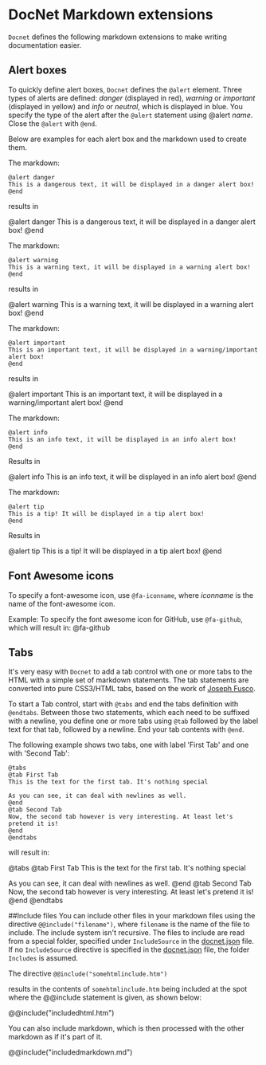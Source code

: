 DocNet Markdown extensions
==========================

`Docnet` defines the following markdown extensions to make writing documentation easier. 

## Alert boxes
To quickly define alert boxes, `Docnet` defines the `@alert` element. Three types of alerts are defined: *danger* (displayed in red), *warning* or *important* (displayed in yellow) and *info* or *neutral*, which is displayed in blue. You specify the type of the alert after the `@alert` statement using &#64;alert *name*. Close the `@alert` with `@end`.

Below are examples for each alert box and the markdown used to create them. 

The markdown:

```nohighlight
@alert danger
This is a dangerous text, it will be displayed in a danger alert box!
@end
```

results in
  
@alert danger
This is a dangerous text, it will be displayed in a danger alert box!
@end

The markdown:

```nohighlight
@alert warning
This is a warning text, it will be displayed in a warning alert box!
@end
```

results in

@alert warning
This is a warning text, it will be displayed in a warning alert box!
@end

The markdown:

```nohighlight
@alert important
This is an important text, it will be displayed in a warning/important alert box!
@end
```

results in

@alert important
This is an important text, it will be displayed in a warning/important alert box!
@end

The markdown:

```nohighlight
@alert info
This is an info text, it will be displayed in an info alert box!
@end
```

Results in

@alert info
This is an info text, it will be displayed in an info alert box!
@end

The markdown:

```nohighlight
@alert tip
This is a tip! It will be displayed in a tip alert box!
@end
```

Results in

@alert tip
This is a tip! It will be displayed in a tip alert box!
@end

## Font Awesome icons
To specify a font-awesome icon, use `@fa-iconname`, where _iconname_ is the name of the font-awesome icon.

Example: To specify the font awesome icon for GitHub, use `@fa-github`, which will result in: @fa-github

## Tabs
It's very easy with `Docnet` to add a tab control with one or more tabs to the HTML with a simple set of markdown statements. The tab statements are converted into pure CSS3/HTML tabs, based on the work of [Joseph Fusco](http://codepen.io/fusco/pen/Wvzjrm).

To start a Tab control, start with `@tabs` and end the tabs definition with `@endtabs`. Between those two statements, which each need to be suffixed with a newline, you define one or more tabs using `@tab` followed by the label text for that tab, followed by a newline. End your tab contents with `@end`.

The following example shows two tabs, one with label 'First Tab' and one with 'Second Tab':

```nohighlight
@tabs
@tab First Tab
This is the text for the first tab. It's nothing special

As you can see, it can deal with newlines as well. 
@end
@tab Second Tab
Now, the second tab however is very interesting. At least let's pretend it is!
@end
@endtabs
```

will result in: 

@tabs
@tab First Tab
This is the text for the first tab. It's nothing special

As you can see, it can deal with newlines as well. 
@end
@tab Second Tab
Now, the second tab however is very interesting. At least let's pretend it is!
@end
@endtabs

##Include files
You can include other files in your markdown files using the directive `@@include("filename")`, where `filename` is the name of the file to include. The include system isn't recursive. 
The files to include are read from a special folder, specified under `IncludeSource` in the [docnet.json](docnetjson.htm) file. If no `IncludeSource` directive is
specified in the [docnet.json](docnetjson.htm) file, the folder `Includes` is assumed. 

The directive `@@include("somehtmlinclude.htm")`

results in the contents of `somehtmlinclude.htm` being included at the spot where the @@include statement is given, as shown below:

@@include("includedhtml.htm")

You can also include markdown, which is then processed with the other markdown as if it's part of it. 

@@include("includedmarkdown.md")

